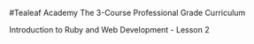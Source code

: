#Tealeaf Academy
                    The 3-Course Professional Grade Curriculum

Introduction to Ruby and Web Development - Lesson 2